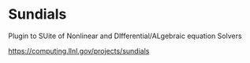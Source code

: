 # Sundials

Plugin to SUite of Nonlinear and DIfferential/ALgebraic equation Solvers

https://computing.llnl.gov/projects/sundials
